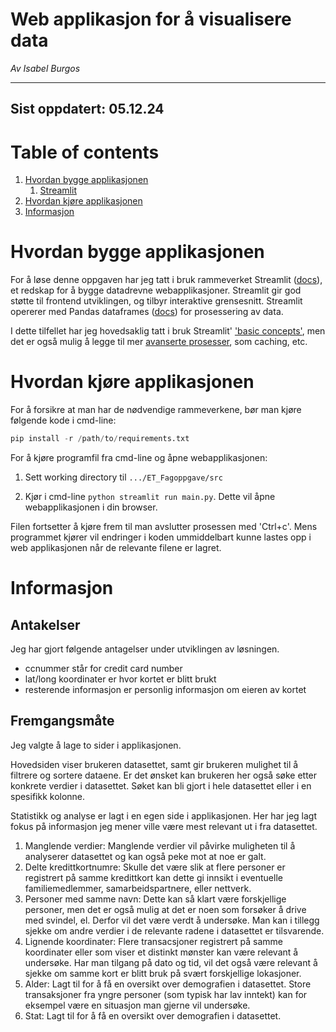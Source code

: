 Web applikasjon for å visualisere data
==============================
*Av Isabel Burgos*

----
Sist oppdatert: 05.12.24
----

# Table of contents
1. [Hvordan bygge applikasjonen](#hvordan-bygge-applikasjonen)
    1. [Streamlit](#streamlit)
2. [Hvordan kjøre applikasjonen](#hvordan-kjøre-applikasjonen)
3. [Informasjon](informasjon)


# Hvordan bygge applikasjonen
For å løse denne oppgaven har jeg tatt i bruk rammeverket Streamlit ([docs](https://docs.streamlit.io/)), et redskap for å bygge datadrevne webapplikasjoner. Streamlit gir god støtte til frontend utviklingen, og tilbyr interaktive grensesnitt. Streamlit opererer med Pandas dataframes ([docs](https://pandas.pydata.org/docs/reference/frame.html)) for prosessering av data.

I dette tilfellet har jeg hovedsaklig tatt i bruk Streamlit' ['basic concepts'](https://docs.streamlit.io/get-started/fundamentals/main-concepts), men det er også mulig å legge til mer [avanserte prosesser](https://docs.streamlit.io/get-started/fundamentals/advanced-concepts), som caching, etc.

# Hvordan kjøre applikasjonen
For å forsikre at man har de nødvendige rammeverkene, bør man kjøre følgende kode i cmd-line:
```python
pip install -r /path/to/requirements.txt
```

For å kjøre programfil fra cmd-line og åpne webapplikasjonen:
1. Sett working directory til `.../ET_Fagoppgave/src`

2. Kjør i cmd-line ```python streamlit run main.py```. Dette vil åpne webapplikasjonen i din browser.

Filen fortsetter å kjøre frem til man avslutter prosessen med 'Ctrl+c'. Mens programmet kjører vil endringer i koden ummiddelbart kunne lastes opp i web applikasjonen når de relevante filene er lagret. 

# Informasjon
## Antakelser
Jeg har gjort følgende antagelser under utviklingen av løsningen.
- ccnummer står for credit card number
- lat/long koordinater er hvor kortet er blitt brukt
- resterende informasjon er personlig informasjon om eieren av kortet

## Fremgangsmåte
Jeg valgte å lage to sider i applikasjonen. 

Hovedsiden viser brukeren datasettet, samt gir brukeren mulighet til å filtrere og sortere dataene. Er det ønsket kan brukeren her også søke etter konkrete verdier i datasettet. Søket kan bli gjort i hele datasettet eller i en spesifikk kolonne.

Statistikk og analyse er lagt i en egen side i applikasjonen. Her har jeg lagt fokus på informasjon jeg mener ville være mest relevant ut i fra datasettet.
1. Manglende verdier: Manglende verdier vil påvirke muligheten til å analyserer datasettet og kan også peke mot at noe er galt.
2. Delte kredittkortnumre: Skulle det være slik at flere personer er registrert på samme kredittkort kan dette gi innsikt i eventuelle familiemedlemmer, samarbeidspartnere, eller nettverk.
3. Personer med samme navn: Dette kan så klart være forskjellige personer, men det er også mulig at det er noen som forsøker å drive med svindel, el. Derfor vil det være verdt å undersøke. Man kan i tillegg sjekke om andre verdier i de relevante radene i datasettet er tilsvarende.
4. Lignende koordinater: Flere transacsjoner registrert på samme koordinater eller som viser et distinkt mønster kan være relevant å undersøke. Har man tilgang på dato og tid, vil det også være relevant å sjekke om samme kort er blitt bruk på svært forskjellige lokasjoner.
5. Alder: Lagt til for å få en oversikt over demografien i datasettet. Store transaksjoner fra yngre personer (som typisk har lav inntekt) kan for eksempel være en situasjon man gjerne vil undersøke.
6. Stat: Lagt til for å få en oversikt over demografien i datasettet.
